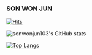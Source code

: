 ### SON WON JUN

[![Hits](https://hits.seeyoufarm.com/api/count/incr/badge.svg?url=https%3A%2F%2Fgithub.com%2Fhaesoo9410&count_bg=%23EB8B10&title_bg=%23684327&icon=&icon_color=%23E7E7E7&title=VISIT&edge_flat=false)](https://github.com/haesoo9410)

![sonwonjun103's GitHub stats](https://github-readme-stats.vercel.app/api?username=sonwonjun103&show_icons=true&theme=radical)

[![Top Langs](https://github-readme-stats.vercel.app/api/top-langs/?username=sonwonjun103)](https://github.com/sonwonjun103/github-readme-stats)

